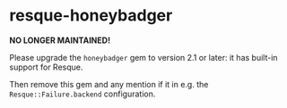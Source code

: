 resque-honeybadger
==================

**NO LONGER MAINTAINED!**

Please upgrade the `honeybadger` gem to version 2.1 or later: it has built-in support for Resque.

Then remove this gem and any mention if it in e.g. the `Resque::Failure.backend` configuration.
